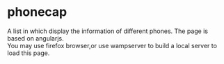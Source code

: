 # phonecap
A list in which display the information of different phones. The page is based on angularjs.<br/> 
You may use firefox browser,or use wampserver to build a local server to load this page.

